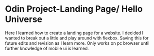 # Odin Project-Landing Page/ Hello Universe
Here I learned how to create a landing page for a website.
I decided I wanted to break out a little and play around with flexbox. 
Saving this for future edits and revision as I learn more.
Only works on pc browser until further knowledge of mobile ui is learned.
